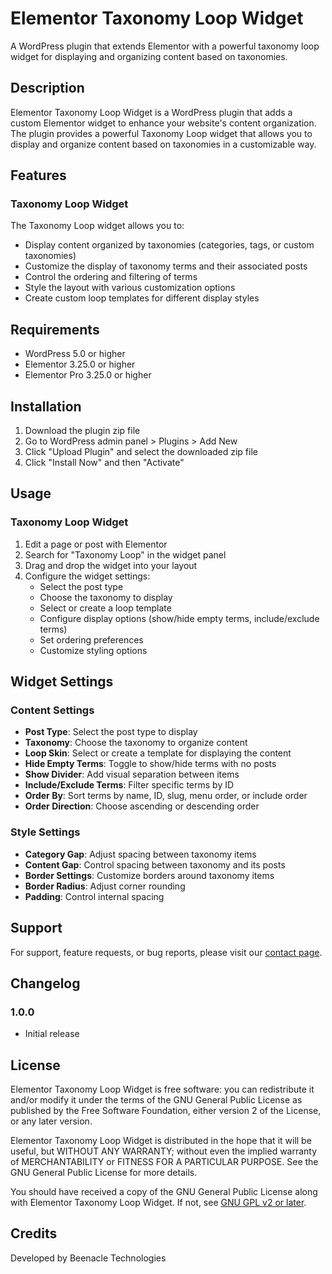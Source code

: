 # Elementor Taxonomy Loop Widget

A WordPress plugin that extends Elementor with a powerful taxonomy loop widget for displaying and organizing content based on taxonomies.

## Description

Elementor Taxonomy Loop Widget is a WordPress plugin that adds a custom Elementor widget to enhance your website's content organization. The plugin provides a powerful Taxonomy Loop widget that allows you to display and organize content based on taxonomies in a customizable way.

## Features

### Taxonomy Loop Widget

The Taxonomy Loop widget allows you to:
- Display content organized by taxonomies (categories, tags, or custom taxonomies)
- Customize the display of taxonomy terms and their associated posts
- Control the ordering and filtering of terms
- Style the layout with various customization options
- Create custom loop templates for different display styles

## Requirements

- WordPress 5.0 or higher
- Elementor 3.25.0 or higher
- Elementor Pro 3.25.0 or higher

## Installation

1. Download the plugin zip file
2. Go to WordPress admin panel > Plugins > Add New
3. Click "Upload Plugin" and select the downloaded zip file
4. Click "Install Now" and then "Activate"

## Usage

### Taxonomy Loop Widget

1. Edit a page or post with Elementor
2. Search for "Taxonomy Loop" in the widget panel
3. Drag and drop the widget into your layout
4. Configure the widget settings:
   - Select the post type
   - Choose the taxonomy to display
   - Select or create a loop template
   - Configure display options (show/hide empty terms, include/exclude terms)
   - Set ordering preferences
   - Customize styling options

## Widget Settings

### Content Settings
- **Post Type**: Select the post type to display
- **Taxonomy**: Choose the taxonomy to organize content
- **Loop Skin**: Select or create a template for displaying the content
- **Hide Empty Terms**: Toggle to show/hide terms with no posts
- **Show Divider**: Add visual separation between items
- **Include/Exclude Terms**: Filter specific terms by ID
- **Order By**: Sort terms by name, ID, slug, menu order, or include order
- **Order Direction**: Choose ascending or descending order

### Style Settings
- **Category Gap**: Adjust spacing between taxonomy items
- **Content Gap**: Control spacing between taxonomy and its posts
- **Border Settings**: Customize borders around taxonomy items
- **Border Radius**: Adjust corner rounding
- **Padding**: Control internal spacing

## Support

For support, feature requests, or bug reports, please visit our [contact page](https://beenacle.com/contact-us/).

## Changelog

### 1.0.0
* Initial release

## License

Elementor Taxonomy Loop Widget is free software: you can redistribute it and/or modify
it under the terms of the GNU General Public License as published by
the Free Software Foundation, either version 2 of the License, or
any later version.

Elementor Taxonomy Loop Widget is distributed in the hope that it will be useful,
but WITHOUT ANY WARRANTY; without even the implied warranty of
MERCHANTABILITY or FITNESS FOR A PARTICULAR PURPOSE. See the
GNU General Public License for more details.

You should have received a copy of the GNU General Public License
along with Elementor Taxonomy Loop Widget. If not, see [GNU GPL v2 or later](https://www.gnu.org/licenses/gpl-2.0.html).

## Credits

Developed by Beenacle Technologies